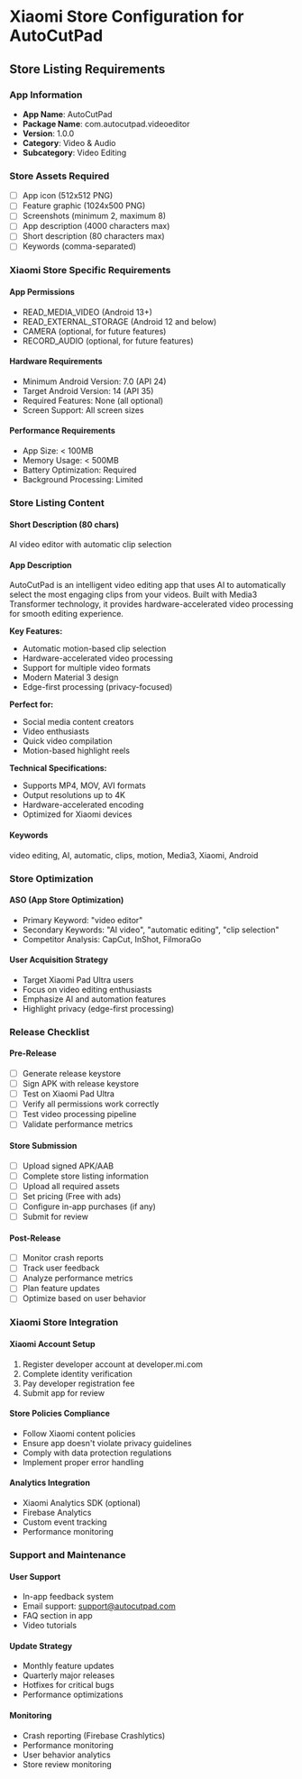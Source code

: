 # Xiaomi Store Configuration for AutoCutPad

## Store Listing Requirements

### App Information
- **App Name**: AutoCutPad
- **Package Name**: com.autocutpad.videoeditor
- **Version**: 1.0.0
- **Category**: Video & Audio
- **Subcategory**: Video Editing

### Store Assets Required
- [ ] App icon (512x512 PNG)
- [ ] Feature graphic (1024x500 PNG)
- [ ] Screenshots (minimum 2, maximum 8)
- [ ] App description (4000 characters max)
- [ ] Short description (80 characters max)
- [ ] Keywords (comma-separated)

### Xiaomi Store Specific Requirements

#### App Permissions
- READ_MEDIA_VIDEO (Android 13+)
- READ_EXTERNAL_STORAGE (Android 12 and below)
- CAMERA (optional, for future features)
- RECORD_AUDIO (optional, for future features)

#### Hardware Requirements
- Minimum Android Version: 7.0 (API 24)
- Target Android Version: 14 (API 35)
- Required Features: None (all optional)
- Screen Support: All screen sizes

#### Performance Requirements
- App Size: < 100MB
- Memory Usage: < 500MB
- Battery Optimization: Required
- Background Processing: Limited

### Store Listing Content

#### Short Description (80 chars)
AI video editor with automatic clip selection

#### App Description
AutoCutPad is an intelligent video editing app that uses AI to automatically select the most engaging clips from your videos. Built with Media3 Transformer technology, it provides hardware-accelerated video processing for smooth editing experience.

**Key Features:**
- Automatic motion-based clip selection
- Hardware-accelerated video processing
- Support for multiple video formats
- Modern Material 3 design
- Edge-first processing (privacy-focused)

**Perfect for:**
- Social media content creators
- Video enthusiasts
- Quick video compilation
- Motion-based highlight reels

**Technical Specifications:**
- Supports MP4, MOV, AVI formats
- Output resolutions up to 4K
- Hardware-accelerated encoding
- Optimized for Xiaomi devices

#### Keywords
video editing, AI, automatic, clips, motion, Media3, Xiaomi, Android

### Store Optimization

#### ASO (App Store Optimization)
- Primary Keyword: "video editor"
- Secondary Keywords: "AI video", "automatic editing", "clip selection"
- Competitor Analysis: CapCut, InShot, FilmoraGo

#### User Acquisition Strategy
- Target Xiaomi Pad Ultra users
- Focus on video editing enthusiasts
- Emphasize AI and automation features
- Highlight privacy (edge-first processing)

### Release Checklist

#### Pre-Release
- [ ] Generate release keystore
- [ ] Sign APK with release keystore
- [ ] Test on Xiaomi Pad Ultra
- [ ] Verify all permissions work correctly
- [ ] Test video processing pipeline
- [ ] Validate performance metrics

#### Store Submission
- [ ] Upload signed APK/AAB
- [ ] Complete store listing information
- [ ] Upload all required assets
- [ ] Set pricing (Free with ads)
- [ ] Configure in-app purchases (if any)
- [ ] Submit for review

#### Post-Release
- [ ] Monitor crash reports
- [ ] Track user feedback
- [ ] Analyze performance metrics
- [ ] Plan feature updates
- [ ] Optimize based on user behavior

### Xiaomi Store Integration

#### Xiaomi Account Setup
1. Register developer account at developer.mi.com
2. Complete identity verification
3. Pay developer registration fee
4. Submit app for review

#### Store Policies Compliance
- Follow Xiaomi content policies
- Ensure app doesn't violate privacy guidelines
- Comply with data protection regulations
- Implement proper error handling

#### Analytics Integration
- Xiaomi Analytics SDK (optional)
- Firebase Analytics
- Custom event tracking
- Performance monitoring

### Support and Maintenance

#### User Support
- In-app feedback system
- Email support: support@autocutpad.com
- FAQ section in app
- Video tutorials

#### Update Strategy
- Monthly feature updates
- Quarterly major releases
- Hotfixes for critical bugs
- Performance optimizations

#### Monitoring
- Crash reporting (Firebase Crashlytics)
- Performance monitoring
- User behavior analytics
- Store review monitoring
